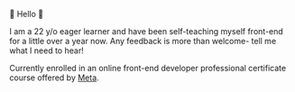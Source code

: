 👋 Hello 👋

I am a 22 y/o eager learner and have been self-teaching myself front-end for a little over a year now. Any feedback is more than welcome- tell me what I need to hear!

Currently enrolled in an online front-end developer professional certificate course offered by [Meta](https://www.meta.com).
